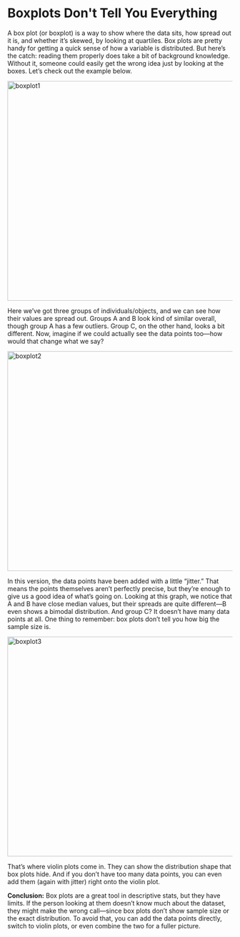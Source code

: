 # Boxplots Don't Tell You Everything

A box plot (or boxplot) is a way to show where the data sits, how spread out it is, and whether it’s skewed, by looking at quartiles. 
Box plots are pretty handy for getting a quick sense of how a variable is distributed. But here’s the catch: reading them properly does take a bit of background knowledge. 
Without it, someone could easily get the wrong idea just by looking at the boxes.
Let’s check out the example below.

<img width="571" height="492" alt="boxplot1" src="https://github.com/user-attachments/assets/fc8a7f5b-b625-4ab3-9deb-e63fc0ef95cf" />

Here we’ve got three groups of individuals/objects, and we can see how their values are spread out. Groups A and B look kind of similar overall, though group A has a few outliers. 
Group C, on the other hand, looks a bit different. Now, imagine if we could actually see the data points too—how would that change what we say?

<img width="571" height="492" alt="boxplot2" src="https://github.com/user-attachments/assets/2c5f30ed-c15e-4ef5-8233-90fa000c20fb" />

In this version, the data points have been added with a little “jitter.” That means the points themselves aren’t perfectly precise, but they’re enough to give us a good idea of what’s going on. 
Looking at this graph, we notice that A and B have close median values, but their spreads are quite different—B even shows a bimodal distribution. 
And group C? It doesn’t have many data points at all. One thing to remember: box plots don’t tell you how big the sample size is.

<img width="571" height="492" alt="boxplot3" src="https://github.com/user-attachments/assets/465804db-f6b4-421e-9512-0d001c668ccf" />

That’s where violin plots come in. They can show the distribution shape that box plots hide. And if you don’t have too many data points, you can even add them (again with jitter) right onto the violin plot.

**Conclusion:** Box plots are a great tool in descriptive stats, but they have limits. 
If the person looking at them doesn’t know much about the dataset, they might make the wrong call—since box plots don’t show sample size or the exact distribution. 
To avoid that, you can add the data points directly, switch to violin plots, or even combine the two for a fuller picture.
